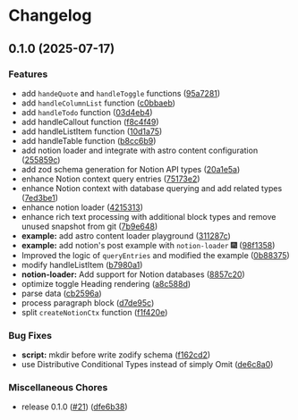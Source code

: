 # Changelog

## 0.1.0 (2025-07-17)


### Features

* add `handeQuote` and `handleToggle` functions ([95a7281](https://github.com/Liumingxun/astro-notion-loader/commit/95a728196b3b549a2767ad11b79218873a1b6d0e))
* add `handleColumnList` function ([c0bbaeb](https://github.com/Liumingxun/astro-notion-loader/commit/c0bbaebab9d70be1a8f58da95bffbbc0feaab134))
* add `handleTodo` function ([03d4eb4](https://github.com/Liumingxun/astro-notion-loader/commit/03d4eb4cb5c4ebeae13ed35385f3449c1ae4b18c))
* add handleCallout function ([f8c4f49](https://github.com/Liumingxun/astro-notion-loader/commit/f8c4f491318defa7165e3212c265f1c149c4e9d4))
* add handleListItem function ([10d1a75](https://github.com/Liumingxun/astro-notion-loader/commit/10d1a755adc959bf268f5de435a583b927be40f7))
* add handleTable function ([b8cc6b9](https://github.com/Liumingxun/astro-notion-loader/commit/b8cc6b9a3a1bb7095e2add2cad69be91ca477d35))
* add notion loader and integrate with astro content configuration ([255859c](https://github.com/Liumingxun/astro-notion-loader/commit/255859cea2515bdfa19ce1d5f4b423f5f023355a))
* add zod schema generation for Notion API types ([20a1e5a](https://github.com/Liumingxun/astro-notion-loader/commit/20a1e5a5d4b994c17aec680f7c85b11d34842332))
* enhance Notion context query entries ([75173e2](https://github.com/Liumingxun/astro-notion-loader/commit/75173e26d2a63afde1f68e8a342c74fcbdab26b0))
* enhance Notion context with database querying and add related types ([7ed3be1](https://github.com/Liumingxun/astro-notion-loader/commit/7ed3be12e5acd7e7e238ceec2af2f060645c0b48))
* enhance notion loader ([4215313](https://github.com/Liumingxun/astro-notion-loader/commit/42153135525d41f0dbd20e5ffaca35eeb370229f))
* enhance rich text processing with additional block types and remove unused snapshot from git ([7b9e648](https://github.com/Liumingxun/astro-notion-loader/commit/7b9e64886de6c3c8e462138b6d85a2b0c0a71956))
* **example:** add astro content loader playground ([311287c](https://github.com/Liumingxun/astro-notion-loader/commit/311287ce4d78a38cfea32ea4275e5ae3c87a1437))
* **example:** add notion's post example with `notion-loader` 🎆 ([98f1358](https://github.com/Liumingxun/astro-notion-loader/commit/98f13584e069ab1cadead8e69de7db92990dd58a))
* Improved the logic of `queryEntries` and modified the example ([0b88375](https://github.com/Liumingxun/astro-notion-loader/commit/0b88375590621af4a6d2b764730fdba5701ff363))
* modify handleListItem ([b7980a1](https://github.com/Liumingxun/astro-notion-loader/commit/b7980a1bf3e5e6846e9d9bf6a0311816f9721d15))
* **notion-loader:** Add support for Notion databases ([8857c20](https://github.com/Liumingxun/astro-notion-loader/commit/8857c20a8fcea35e98382986f4c5c4f73e93eb05))
* optimize toggle Heading rendering ([a8c588d](https://github.com/Liumingxun/astro-notion-loader/commit/a8c588dc2108edd14aed102d40929d0cf60b4168))
* parse data ([cb2596a](https://github.com/Liumingxun/astro-notion-loader/commit/cb2596aae1a0c4fdc02bdb880f6f9b1bd928987f))
* process paragraph block ([d7de95c](https://github.com/Liumingxun/astro-notion-loader/commit/d7de95c5804ffa96acda1175db27cb7a52bcf7e3))
* split `createNotionCtx` function ([f1f420e](https://github.com/Liumingxun/astro-notion-loader/commit/f1f420e30de018f96b13f3f2e18cc9adbf2ca049))


### Bug Fixes

* **script:** mkdir before write zodify schema ([f162cd2](https://github.com/Liumingxun/astro-notion-loader/commit/f162cd23329ea2b44d302142c379e980cc2ffca5))
* use Distributive Conditional Types instead of simply Omit ([de6c8a0](https://github.com/Liumingxun/astro-notion-loader/commit/de6c8a0b5d7e972201a1c271d8f7faf8f71a20ff))


### Miscellaneous Chores

* release 0.1.0 ([#21](https://github.com/Liumingxun/astro-notion-loader/issues/21)) ([dfe6b38](https://github.com/Liumingxun/astro-notion-loader/commit/dfe6b38ee624a9728a2c00fe8467956657856092))
